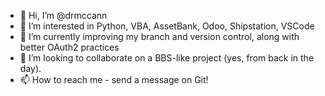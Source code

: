 - 👋 Hi, I’m @drmccann
- 👀 I’m interested in Python, VBA, AssetBank, Odoo, Shipstation, VSCode
- 🌱 I’m currently improving my branch and version control, along with better OAuth2 practices
- 💞️ I’m looking to collaborate on a BBS-like project (yes, from back in the day).
- 📫 How to reach me - send a message on Git!

<!---
drmccann/drmccann is a ✨ special ✨ repository because its `README.md` (this file) appears on your GitHub profile.
You can click the Preview link to take a look at your changes.
--->
